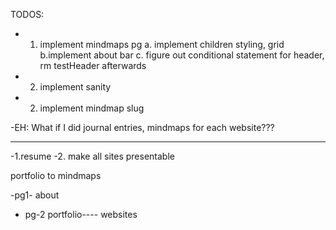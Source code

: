 TODOS:

- 1. implement mindmaps pg
     a. implement children styling, grid
     b.implement about bar
     c. figure out conditional statement for header, rm testHeader afterwards

- 2. implement sanity
- 2. implement mindmap slug

-EH: What if I did journal entries, mindmaps for each website???

---

-1.resume
-2. make all sites presentable

portfolio to mindmaps

-pg1- about

- pg-2 portfolio---- websites
